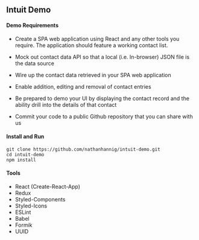 ## Intuit Demo

#### Demo Requirements
* Create a SPA web application using React and any other tools you require.  The application should feature a working contact list.

* Mock out contact data API so that a local (i.e. In-browser) JSON file is the data source

* Wire up the contact data retrieved in your SPA web application

* Enable addition, editing and removal of contact entries

* Be prepared to demo your UI by displaying the contact record and the ability drill into the details of that contact

* Commit your code to a public Github repository that you can share with us

#### Install and Run
    git clone https://github.com/nathanhannig/intuit-demo.git
    cd intuit-demo
    npm install

#### Tools
* React (Create-React-App)
* Redux
* Styled-Components
* Styled-Icons
* ESLint
* Babel
* Formik
* UUID
